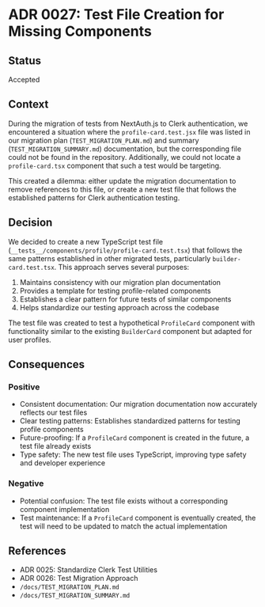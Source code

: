 # ADR 0027: Test File Creation for Missing Components

## Status

Accepted

## Context

During the migration of tests from NextAuth.js to Clerk authentication, we encountered a situation where the `profile-card.test.jsx` file was listed in our migration plan (`TEST_MIGRATION_PLAN.md`) and summary (`TEST_MIGRATION_SUMMARY.md`) documentation, but the corresponding file could not be found in the repository. Additionally, we could not locate a `profile-card.tsx` component that such a test would be targeting.

This created a dilemma: either update the migration documentation to remove references to this file, or create a new test file that follows the established patterns for Clerk authentication testing.

## Decision

We decided to create a new TypeScript test file (`__tests__/components/profile/profile-card.test.tsx`) that follows the same patterns established in other migrated tests, particularly `builder-card.test.tsx`. This approach serves several purposes:

1. Maintains consistency with our migration plan documentation
2. Provides a template for testing profile-related components
3. Establishes a clear pattern for future tests of similar components
4. Helps standardize our testing approach across the codebase

The test file was created to test a hypothetical `ProfileCard` component with functionality similar to the existing `BuilderCard` component but adapted for user profiles.

## Consequences

### Positive

- Consistent documentation: Our migration documentation now accurately reflects our test files
- Clear testing patterns: Establishes standardized patterns for testing profile components
- Future-proofing: If a `ProfileCard` component is created in the future, a test file already exists
- Type safety: The new test file uses TypeScript, improving type safety and developer experience

### Negative

- Potential confusion: The test file exists without a corresponding component implementation
- Test maintenance: If a `ProfileCard` component is eventually created, the test will need to be updated to match the actual implementation

## References

- ADR 0025: Standardize Clerk Test Utilities
- ADR 0026: Test Migration Approach
- `/docs/TEST_MIGRATION_PLAN.md`
- `/docs/TEST_MIGRATION_SUMMARY.md`
